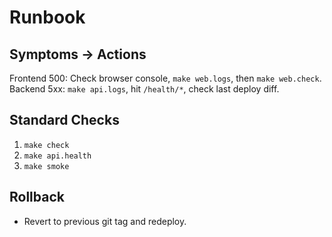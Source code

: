 # Runbook

## Symptoms -> Actions
Frontend 500: Check browser console, `make web.logs`, then `make web.check`.
Backend 5xx: `make api.logs`, hit `/health/*`, check last deploy diff.

## Standard Checks
1. `make check`
2. `make api.health`
3. `make smoke`

## Rollback
- Revert to previous git tag and redeploy.

